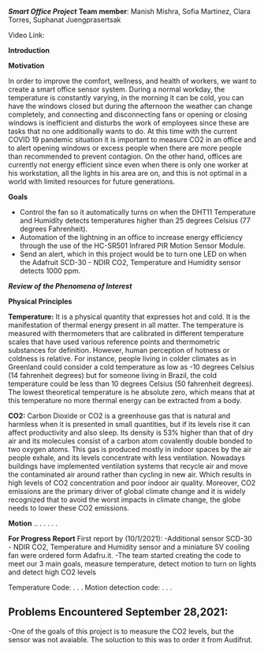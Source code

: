 ***Smart Office Project***
**Team member**: Manish Mishra, Sofia Martinez, Clara Torres, Suphanat Juengprasertsak

Video Link:

**Introduction**


**Motivation**

In order to improve the comfort, wellness, and health of workers, we want to create a smart office sensor system. During a normal workday, the temperature is constantly varying, in the morning it can be cold, you can have the windows closed but during the afternoon the weather can change completely, and connecting and disconnecting fans or opening or closing windows is inefficient and disturbs the work of employees since these are tasks that no one additionally wants to do. At this time with the current COVID 19 pandemic situation it is important to measure CO2 in an office and to alert opening windows or excess people when there are more people than recommended to prevent contagion. On the other hand, offices are currently not energy efficient since even when there is only one worker at his workstation, all the lights in his area are on, and this is not optimal in a world with limited resources for future generations.

**Goals**
- Control the fan so it automatically turns on when the DHT11  Temperature and Humidity  detects temperatures higher than 25 degrees Celsius  (77 degrees Fahrenheit).
- Automation of the lightning in an office to increase energy efficiency through the use of the HC-SR501 Infrared PIR Motion Sensor Module.
- Send an alert, which in this project would be to turn one LED on when the  Adafruit SCD-30 - NDIR CO2, Temperature and Humidity sensor detects 1000 ppm.


***Review of the Phenomena of Interest***

**Physical Principles**

**Temperature:**
It is a physical quantity that expresses hot and cold. It is the manifestation of thermal energy present in all matter. The temperature is measured with thermometers that are calibrated in different temperature scales that have used various reference points and thermometric substances for definition. However, human perception of hotness or coldness is relative. For instance, people living in colder climates as in Greenland could consider a cold temperature as low as -10 degrees Celsius (14 fahrenheit degrees) but for someone living in Brazil, the cold temperature could be less than 10 degrees Celsius (50 fahrenheit degrees). The lowest theoretical temperature is he absolute zero, which means that at this temperature no more thermal energy can be extracted from a body.

**CO2:**
Carbon Dioxide or CO2 is a greenhouse gas that is natural and harmless when it is presented in small quantities, but if its levels rise it can affect productivity and also sleep. Its density is 53% higher than that of dry air and its molecules consist of a carbon atom covalently double bonded to two oxygen atoms. This gas is produced mostly in indoor spaces by the air people exhale, and its levels concentrate with less ventilation. Nowadays buildings have implemented ventilation systems that recycle air and move the contaminated air around rather than cycling in new air. Which results in high levels of CO2 concentration and poor indoor air quality. Moreover, CO2 emissions are the primary driver of global climate change and it is widely recognized that to avoid the worst impacts in climate change, the globe needs to lower these CO2 emissions.

**Motion**
..
.
.
.
.
.


**For Progress Report**
First report by (10/1/2021):
-Additional sensor SCD-30 - NDIR CO2, Temperature and Humidity sensor and a miniature 5V cooling fan were ordered form Adafru.it.
-The team started creating the code to meet our 3 main goals, measure temperature, detect motion to turn on lights and detect high CO2 levels


Temperature Code:
.
.
.
Motion detection code:
.
.
.



Problems Encountered
September 28,2021:
-
-One of the goals of this project is to measure the CO2 levels, but the sensor was not avaiable. The soluction to this was to order it from Audifrut.

